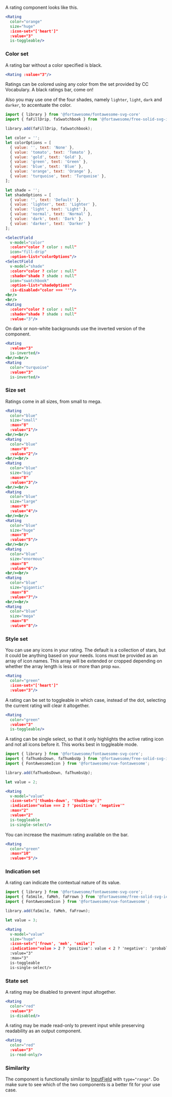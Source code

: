 A rating component looks like this.

```jsx
<Rating
  color="orange"
  size="huge"
  :icon-set="['heart']"
  :value="3"
  is-toggleable/>
```

### Color set

A rating bar without a color specified is black.

```jsx
<Rating :value="3"/>
```

Ratings can be colored using any color from the set provided by CC Vocabulary.
A black ratings bar, come on!

Also you may use one of the four shades, namely `lighter`, `light`, `dark` and `darker`, 
to accentuate the color.

```jsx
import { library } from '@fortawesome/fontawesome-svg-core'
import { faFillDrip, faSwatchbook } from '@fortawesome/free-solid-svg-icons'

library.add(faFillDrip, faSwatchbook);

let color = '';
let colorOptions = [
  { value: '', text: 'None' },
  { value: 'tomato', text: 'Tomato' },
  { value: 'gold', text: 'Gold' },
  { value: 'green', text: 'Green' },
  { value: 'blue', text: 'Blue' },
  { value: 'orange', text: 'Orange' },
  { value: 'turquoise', text: 'Turquoise' },
];

let shade = '';
let shadeOptions = [
  { value: '', text: 'Default' },
  { value: 'lighter', text: 'Lighter' },
  { value: 'light', text: 'Light' },
  { value: 'normal', text: 'Normal' },
  { value: 'dark', text: 'Dark' },
  { value: 'darker', text: 'Darker' }
];

<SelectField
  v-model="color"
  :color="color ? color : null"
  icon="fill-drip"
  :option-list="colorOptions"/>
<SelectField
  v-model="shade"
  :color="color ? color : null"
  :shade="shade ? shade : null"
  icon="swatchbook"
  :option-list="shadeOptions"
  :is-disabled="color === ''"/>
<br/>
<br/>
<Rating
  :color="color ? color : null"
  :shade="shade ? shade : null"
  :value="3"/>
```

On dark or non-white backgrounds use the inverted version of the component.

```jsx { "props": { "className": "dark-background" } }
<Rating
  :value="3"
  is-inverted/>
<br/><br/>
<Rating
  color="turquoise"
  :value="3"
  is-inverted/>
```

### Size set

Ratings come in all sizes, from small to mega.

```jsx
<Rating
  color="blue"
  size="small"
  :max="8"
  :value="1"/>
<br/><br/>
<Rating
  color="blue"
  :max="8"
  :value="2"/>
<br/><br/>
<Rating
  color="blue"
  size="big"
  :max="8"
  :value="3"/>
<br/><br/>
<Rating
  color="blue"
  size="large"
  :max="8"
  :value="4"/>
<br/><br/>
<Rating
  color="blue"
  size="huge"
  :max="8"
  :value="5"/>
<br/><br/>
<Rating
  color="blue"
  size="enormous"
  :max="8"
  :value="6"/>
<br/><br/>
<Rating
  color="blue"
  size="gigantic"
  :max="8"
  :value="7"/>
<br/><br/>
<Rating
  color="blue"
  size="mega"
  :max="8"
  :value="8"/>
```

### Style set

You can use any icons in your rating. The default is a collection of stars, but 
it could be anything based on your needs. Icons must be provided as an array of 
icon names. This array will be extended or cropped depending on whether the
array length is less or more than prop `max`.

```jsx
<Rating
  color="green"
  :icon-set="['heart']"
  :value="3"/>
```

A rating can be set to toggleable in which case, instead of the dot, selecting
the current rating will clear it altogether.

```jsx
<Rating
  color="green"
  :value="3"
  is-toggleable/>
```

A rating can be single select, so that it only highlights the active rating icon
and not all icons before it. This works best in toggleable mode.

```jsx
import { library } from '@fortawesome/fontawesome-svg-core';
import { faThumbsDown, faThumbsUp } from '@fortawesome/free-solid-svg-icons';
import { FontAwesomeIcon } from '@fortawesome/vue-fontawesome';

library.add(faThumbsDown, faThumbsUp);

let value = 2;

<Rating
  v-model="value"
  :icon-set="['thumbs-down', 'thumbs-up']"
  :indication="value === 2 ? 'positive': 'negative'"
  :max="2"
  :value="2"
  is-toggleable
  is-single-select/>
```

You can increase the maximum rating available on the bar.

```jsx
<Rating
  color="green"
  :max="10"
  :value="5"/>
```

### Indication set

A rating can indicate the contextual nature of its value.

```jsx
import { library } from '@fortawesome/fontawesome-svg-core';
import { faSmile, faMeh, faFrown } from '@fortawesome/free-solid-svg-icons';
import { FontAwesomeIcon } from '@fortawesome/vue-fontawesome';

library.add(faSmile, faMeh, faFrown);

let value = 3;

<Rating
  v-model="value"
  size="huge"
  :icon-set="['frown', 'meh', 'smile']"
  :indication="value > 2 ? 'positive': value < 2 ? 'negative': 'probably'"
  :value="3"
  :max="3"
  is-toggleable
  is-single-select/>
```

### State set

A rating may be disabled to prevent input altogether.

```jsx
<Rating
  color="red"
  :value="3"
  is-disabled/>
```

A rating may be made read-only to prevent input while preserving readability as
an output component.

```jsx
<Rating
  color="red"
  :value="3"
  is-read-only/>
```

### Similarity

The component is functionally similar to [InputField](#/Elements/InputField)
with `type="range"`. Do make sure to see which of the two components is a better
fit for your use case.
